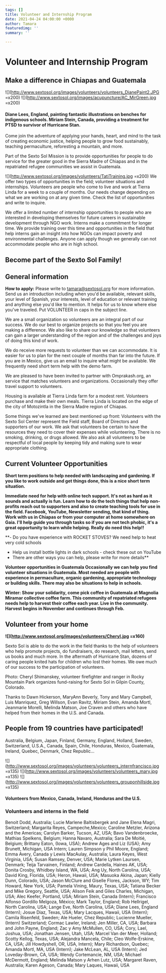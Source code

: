 ```yaml
---
tags: []
title: Volunteer and Internship Program
date: 2021-04-24 04:00:00 +0000
author: Tamara
featuredimg: ''
summary: ''

---
```

# Volunteer and Internship Program

## Make a difference in Chiapas and Guatemala

![](http://www.sextosol.org/images/volunteers/volunteers_DianePaint2.JPG =x200) ![](http://www.sextosol.org/images/acupuncture/AC_MirGreen.jpg =x200)

#### Diane Lees, England, painting fantastic illustrations on benches for indigenous schools. Miriam Stein, Canada, providing a treatment for PTSD to survivor of Hurricane Stan.

Come join the adventure of applying your hands, heart, and mind to the task of creating economic justice, helping people to grow food sustainably, teaching permaculture, reforesting a mountain, and more.

Part of the Sexto Sol Mission is to provide opportunities for people to do service for the greater good in the Sierra Madre of Chiapas and in the repatriated refugee communities we assist in Guatemala.

![](http://www.sextosol.org/images/volunteers/TatiTraining.jpg =x200) We offer two types of opportunities in the field; volunteer situations and internships. Volunteers are people who come to live and work at Tierra Linda for a week to a couple of months. Our needs change depending on what we are working on at any given time. Check the list of opportunities and write to inquire.

We offer a limited number of internship opportunities to people who are interested in developing themselves for future careers in sustainable development through NGO work. Interns make a commitment for longer time. We provide training over this time and opportunities in the field that help interns gain an insight into how NGOs can impact poverty and environmental challenges. Anyone can apply though we generally can not accommodate people who are in high school.

## Become part of the Sexto Sol Family!

## General information

**How to apply:** Please write to tamara@sextosol.org for more information. Send us an introduction including when you'd be available, relevant skills, your level of Spanish, your interests, level of education or relevant training and anything else you'd like to mention. It helps for us to know where else you've traveled. Put VOLUNTEER in caps in the subject line.

We are a small organization so volunteers are an integral part of our success. We do our best to organize projects so that you feel you are making a difference. We also like to share our knowledge so that volunteers can gain a larger understanding of the region and of the challenges and joys of doing this kind of work.

We do receive more requests to volunteer than we can accommodate. It is easier for us to plan for the next couple of months than far into the future. If you are in Mexico, give us an email to inquire what might be available. We frequently need short term help with the demo farm.

We are pleased to have been invited to partner with Omprakash.org, an service that matches volunteers and organizations. Occasionally they offer travel support to volunteers.

Housing is available at Tierra Linda farm for a modest rent. Volunteers purchase and make their own meals. Tierra Linda is located on the edge of the city of Motozintla in the Sierra Madre region of Chiapas.

Some things we've learned are best mentioned up front: Volunteers with the Sexto Sol Center represent the Field staff, Board of Directors and supporters of our work. We ask that volunteers be certain to have the resources they need to cover their expenses while volunteering. There is no smoking, drinking, or drugs allowed. We also ask all volunteers to be respectful of local people by keeping tidy and making sure to wear appropriate clothing.

## Current Volunteer Opportunities

**Short term positions to help needed with landscaping and gardening. If you like to work outside and get things done, this is a nice short term situation.** 

**Immediate need for help with online tech support. It's not as hard as it sounds and actually is fun. Learn how to do the tech things that help non-profits reach out to supporters and also to create teaching tools for use in the field. Facebook, YouTube, Newsletter sending, that kind of thing. Work with us in Chiapas or from your computer at home somewhere on Gaia. I'll help guide you through tasks so if you are not tech phobic, it's a great opportunity to learn while helping. Really do need this help!!**

**- Do you have experience with ROCKET STOVES? We need help to heat very cold schools  
 - Help us install bottle lights in dark schools - check these out on YouTube  
 - There are other ways you can help, please write for more details**

**Volunteer opportunities in Guatemala Occasionally we can help you find volunteer situations in Guatemala. Most needed are people with experience in permaculture, organic gardening, appropriate technology or building skills. There may also be situations to help in schools.**

**Winter: Show your solidarity, come pick coffee in Guatemala at Magnolia Miramar collective coffee farm. This community of repatriated refugees needs help to harvest their coffee each year. Live in the community. Harvest begins in November and continues through Feb.**

## **Volunteer from your home**

**![](http://www.sextosol.org/images/volunteers/Cheryl.jpg =x160)**

Sexto Sol is able to do the work in the field thanks to the help of volunteers who help promote projects, do fundraisers, do research, mail letters, send us books and much more. In the aftermath of Hurricane Stan, dozens of caring people knited hats for children who lost their homes. We owe much of our success to the participation of volunteers.

Photo: Cheryl Shimanskey, volunteer firefighter and ranger in Rocky Mountain Park organizes fund-raising for Sexto Sol in Gilpin County, Colorado.

Thanks to Dawn Hickerson, MaryAnn Beverly, Tony and Mary Campbell, Luis Manriquez, Greg Willson, Evan Ravitz, Miriam Stein, Amanda Mortl, Jeanmarie Morelli, Melinda Matson, Joe Craven and others who have helped from their homes in the U.S. and Canada.

## People from 19 countries have participated!

Australia, Belgium, Japan, Finland, Germany, England, Holland, Sweden, Switzerland, U.S.A., Canada, Spain, Chile, Honduras, Mexico, Guatemala, Ireland, Quebec, Denmark, Chez Republic...

![](http://www.sextosol.org/images/volunteers/volunteers_internfrancisco.jpg =x135) ![](http://www.sextosol.org/images/volunteers/volunteers_mary.jpg =x135) ![](http://www.sextosol.org/images/volunteers/volunteers_grouponhillside.jpg =x135)

#### Volunteers from Mexico, Canada, Ireland, Honduras and the U.S.

### Volunteers and interns in the field

Benoit Dodd, Australia; Lucie Marlene Baltisbergek and Jane Elena Magri, Switzerland; Margarita Reyes, Campeche,Mexico; Caroline Metzler, Arizona and the Americas; Carolyn Barker, Tucson, AZ, USA; Bavo Vandenbroecke, Mathias Spelkens, Belgium; Hanna Navaro, Australia; Sara De Moitié, Belgium; Brittany Eaton, (Iowa, USA); Andrew Ages and Liz (USA); Amy Brunett, Michigan, USA Intern; Lauren Simpson y Phil Moore, England; Emma Avery, Canada y Lewis MacAulay, Australia; Laura Keyes, West Virginia, USA; Susan Ramsey, Denver, USA; Marie Lytken Laursen, Denmark; Teija Tarvainen, Finland; Andrew Cardella, Haines AK, USA; Donita Crosby, Whidbey Island, WA, USA; Ang Uy, North Carolina, USA; David King, Florida, USA; Heron, Hawaii, USA; Masuoka Akina, Japan; Kielly Dunn, Colorado, USA; Jason McClure and Giselle Flores, Jackson, WY; Tim Howard, New York, USA; Pamela Vining, Maury, Texas, USA; Tatiana Becker and Mike Gregory, Seattle, USA; Alison Feik and Giles Charles, Michigan, USA; Alec Keefer, Portland, USA; Miriam Stein, Canada (Intern); Francisco Alfonso Gordillo Melgoza, México; Mark Taylor, England; Rob Hellrigel, North Carolina, USA; Lange Eve, North Carolina, USA; Diane Lees, England (Intern); Josue Diaz, Texas, USA; Mary Lacques, Hawaii, USA (Intern); Camila Risenfeld, Sweden; Ale Hueler, Chez Republic; Lucienne Mueller, (Intern) Switzerland; Cormac Lawler, Ireland; Jen Miller, CA, USA; Barbara and John Payne, England; Zac y Amy McMullen, CO, USA; Cory, Lael, Joshua, USA; Jonathan Jensen, Utah, USA; Marcel Van der Meer, Holland; Scotty Kellog, Texas, USA; Alejandra Mancela, Chile; Cleo Wolfe-Erskine, CA, USA; Jill Howdyshell, OR, USA, Intern); Mary Richardson, Quebec; Amanda Mortl, MA, USA (Intern); Jake McLean, AL, USA (Intern); Jed Loveday-Brown, CA, USA; Wendy Cortemancie, NM, USA; Michael McDermott, England; Melinda Matson y Arhen Lutz, USA; Margaret Raven, Australia; Karen Ageson, Canada; Mary Laques, Hawaii, USA